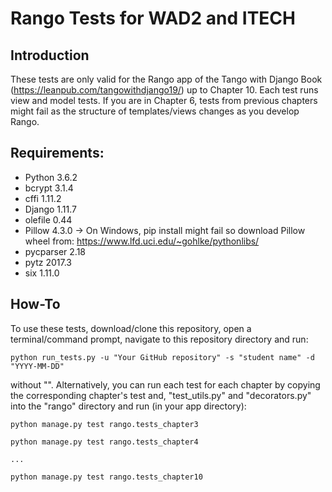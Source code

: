 # Rango Tests for WAD2 and ITECH

## Introduction

These tests are only valid for the Rango app of the Tango with Django Book (https://leanpub.com/tangowithdjango19/) up to Chapter 10. Each test runs view and model tests. If you are in Chapter 6, tests from previous chapters might fail as the structure of templates/views changes as you develop Rango.

## Requirements:

* Python 3.6.2
* bcrypt 3.1.4
* cffi 1.11.2
* Django 1.11.7
* olefile 0.44
* Pillow 4.3.0 -> On Windows, pip install might fail so download Pillow wheel from: https://www.lfd.uci.edu/~gohlke/pythonlibs/
* pycparser 2.18
* pytz 2017.3
* six 1.11.0

## How-To

To use these tests, download/clone this repository, open a terminal/command prompt, navigate to this repository directory and run:

`python run_tests.py -u "Your GitHub repository" -s "student name" -d "YYYY-MM-DD"`

without "". Alternatively, you can run each test for each chapter by copying the corresponding chapter's test and, "test_utils.py" and "decorators.py" into the "rango" directory and run (in your app directory):

`python manage.py test rango.tests_chapter3`

`python manage.py test rango.tests_chapter4`

`...`

`python manage.py test rango.tests_chapter10`

